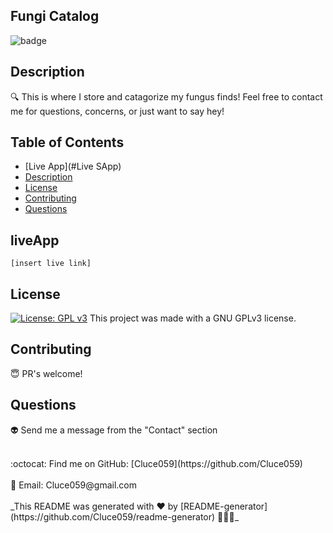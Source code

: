 
  ## Fungi Catalog
  ![badge](https://img.shields.io/badge/license-open-blueviolet)
  <br />
  ## Description
  🔍 This is where I store and catagorize my fungus finds! Feel free to contact me for questions, concerns, or just want to say hey!
  ## Table of Contents
  - [Live App](#Live SApp)
  - [Description](#description)
  - [License](#license)
  - [Contributing](#contributing)
  - [Questions](#questions)

  ## liveApp
    [insert live link]

  ## License
[![License: GPL v3](https://img.shields.io/badge/License-GPLv3-blue.svg)](https://www.gnu.org/licenses/gpl-3.0)
  This project was made with a GNU GPLv3 license.
  
  ## Contributing
  😇 PR's welcome!

  ## Questions
  👽 Send me a message from the "Contact" section<br />
  
  <br />
  :octocat: Find me on GitHub: [Cluce059](https://github.com/Cluce059)<br />
  <br />
  💬 Email: Cluce059@gmail.com<br /><br />
  _This README was generated with ❤️ by [README-generator](https://github.com/Cluce059/readme-generator) 	👀👀👀_